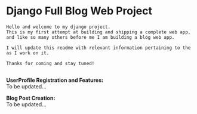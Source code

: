 # Django Full Blog Web Project
    Hello and welcome to my django project. 
    This is my first attempt at building and shipping a complete web app,
    and like so many others before me I am building a blog web app.

    I will update this readme with relevant information pertaining to the
    as I work on it.

    Thanks for coming and stay tuned!

##

__UserProfile Registration and Features:__      
    To be updated...


__Blog Post Creation:__             
    To be updated...

    
